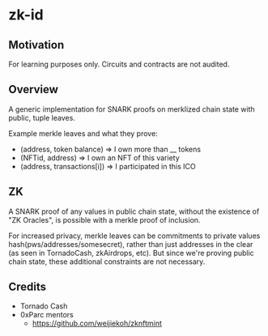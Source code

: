 # zk-id

## Motivation
For learning purposes only. Circuits and contracts are not audited.

## Overview
A generic implementation for SNARK proofs on merklized chain state with public, tuple leaves.

Example merkle leaves and what they prove:
- (address, token balance) => I own more than __ tokens
- (NFTid, address) => I own an NFT of this variety
- (address, transactions[i]) => I participated in this ICO

## ZK
A SNARK proof of any values in public chain state, without the existence of "ZK Oracles", is possible with a merkle proof of inclusion.

For increased privacy, merkle leaves can be commitments to private values hash(pws/addresses/somesecret), rather than just addresses in the clear (as seen in TornadoCash, zkAirdrops, etc). But since we're proving public chain state, these additional constraints are not necessary.

## Credits
- Tornado Cash
- 0xParc mentors
	- https://github.com/weijiekoh/zknftmint